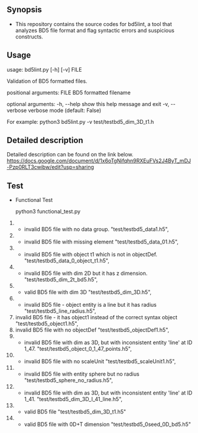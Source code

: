 ## Synopsis
* This repository contains the source codes for bd5lint, a tool that analyzes BD5 file format and flag syntactic errors and suspicious constructs.

## Usage
usage: bd5lint.py [-h] [-v] FILE

Validation of BD5 formatted files.

positional arguments:
  FILE           BD5 formatted filename

optional arguments:
  -h, --help     show this help message and exit
  -v, --verbose  verbose mode (default: False)

For example: 
    python3 bd5lint.py -v test/testbd5_dim_3D_t1.h

## Detailed description
Detailed description can be found on the link below.
https://docs.google.com/document/d/1x6oTgNifqhn9RXEuFVs2J4ByT_mDJ-Pzp0RLT3cwibw/edit?usp=sharing

## Test

* Functional Test

  python3 functional_test.py

1. - invalid BD5 file with no data group.
        "test/testbd5_data1.h5",  
2. - invalid BD5 file with missing element 
        "test/testbd5_data_01.h5",  
3. - invalid BD5 file with object t1 which is not in objectDef.
        "test/testbd5_data_0_object_t1.h5",  
4. - invalid BD5 file with dim 2D but it has z dimension.
        "test/testbd5_dim_2t_bd5.h5",  
5. - valid BD5 file with dim 3D
        "test/testbd5_dim_3D.h5",  
6. - invalid BD5 file - object entity is a line but it has radius
        "test/testbd5_line_radius.h5",  
7. invalid BD5 file - it has object1 instead of the correct syntax object
        "test/testbd5_object1.h5",  
8. invalid BD5 file with no objectDef
        "test/testbd5_objectDef1.h5",  
9. - invalid BD5 file with dim as 3D, but with inconsistent entity 'line' at ID 1_47.
        "test/testbd5_object_0_1_47_points.h5",  
10. - invalid BD5 file with no scaleUnit
        "test/testbd5_scaleUnit1.h5", 
11. - invalid BD5 file with entity sphere but no radius
        "test/testbd5_sphere_no_radius.h5",  
12. - invalid BD5 file with dim as 3D, but with inconsistent entity 'line' at ID 1_41.
        "test/testbd5_dim_3D_I_41_line.h5",  
13. - valid BD5 file
        "test/testbd5_dim_3D_t1.h5" 
14. - valid BD5 file with 0D+T dimension
        "test/testbd5_0seed_0D_bd5.h5" 
